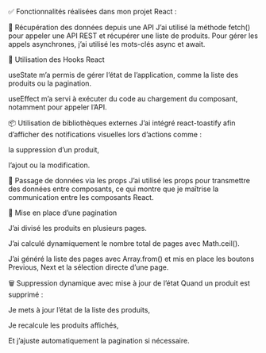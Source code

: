 ✅ Fonctionnalités réalisées dans mon projet React :

🔄 Récupération des données depuis une API
J’ai utilisé la méthode fetch() pour appeler une API REST et récupérer une liste de produits.
Pour gérer les appels asynchrones, j’ai utilisé les mots-clés async et await.

🧠 Utilisation des Hooks React

useState m’a permis de gérer l’état de l’application, comme la liste des produits ou la pagination.

useEffect m’a servi à exécuter du code au chargement du composant, notamment pour appeler l’API.

📦 Utilisation de bibliothèques externes
J’ai intégré react-toastify afin d’afficher des notifications visuelles lors d’actions comme :

la suppression d’un produit,

l’ajout ou la modification.

📩 Passage de données via les props
J’ai utilisé les props pour transmettre des données entre composants, ce qui montre que je maîtrise la communication entre les composants React.

🧮 Mise en place d’une pagination

J’ai divisé les produits en plusieurs pages.

J’ai calculé dynamiquement le nombre total de pages avec Math.ceil().

J’ai généré la liste des pages avec Array.from() et mis en place les boutons Previous, Next et la sélection directe d’une page.

🗑️ Suppression dynamique avec mise à jour de l’état
Quand un produit est supprimé :

Je mets à jour l’état de la liste des produits,

Je recalcule les produits affichés,

Et j’ajuste automatiquement la pagination si nécessaire.